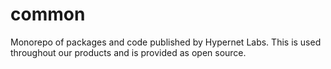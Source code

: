# common
Monorepo of packages and code published by Hypernet Labs. This is used throughout our products and is provided as open source.
